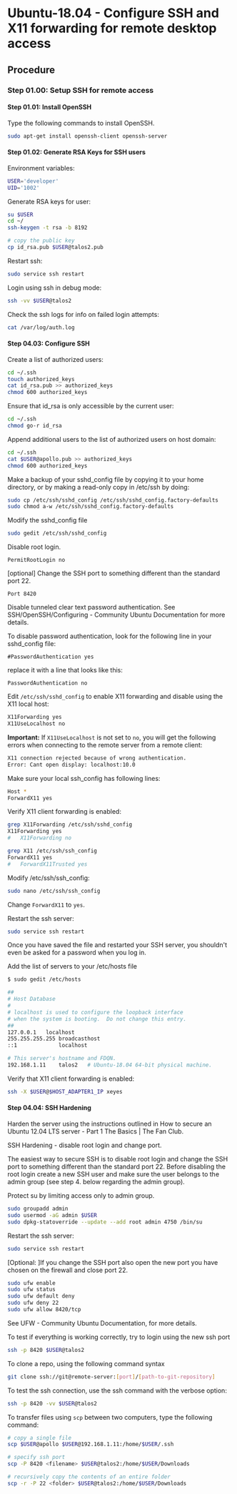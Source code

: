 # Ubuntu-18.04 - Configure SSH and X11 forwarding for remote desktop access

## Procedure

### Step 01.00: Setup SSH for remote access

#### Step 01.01: Install OpenSSH

Type the following commands to install OpenSSH.

```bash
sudo apt-get install openssh-client openssh-server
```

#### Step 01.02: Generate RSA Keys for SSH users

Environment variables:
```bash
USER='developer'
UID='1002'
```

Generate RSA keys for user:

```bash
su $USER
cd ~/
ssh-keygen -t rsa -b 8192

# copy the public key
cp id_rsa.pub $USER@talos2.pub
```

Restart ssh:

```bash
sudo service ssh restart
```

Login using ssh in debug mode:

```bash
ssh -vv $USER@talos2
```

Check the ssh logs for info on failed login attempts:

```bash
cat /var/log/auth.log
```

#### Step 04.03: Configure SSH

Create a list of authorized users:

```bash
cd ~/.ssh
touch authorized_keys
cat id_rsa.pub >> authorized_keys
chmod 600 authorized_keys
```

Ensure that id_rsa is only accessible by the current user:
```bash
cd ~/.ssh
chmod go-r id_rsa
```

Append additional users to the list of authorized users on host domain:

```bash
cd ~/.ssh
cat $USER@apollo.pub >> authorized_keys
chmod 600 authorized_keys
```

Make a backup of your sshd_config file by copying it to your home directory, or by making a read-only copy in /etc/ssh by doing:

```bash
sudo cp /etc/ssh/sshd_config /etc/ssh/sshd_config.factory-defaults
sudo chmod a-w /etc/ssh/sshd_config.factory-defaults
```

Modify the sshd_config file

```bash
sudo gedit /etc/ssh/sshd_config
```

Disable root login.

```
PermitRootLogin no
```

[optional] Change the SSH port to something different than the standard port 22.

```
Port 8420
```

Disable tunneled clear text password authentication. See SSH/OpenSSH/Configuring - Community Ubuntu Documentation for more details.

To disable password authentication, look for the following line in your sshd_config file:

```
#PasswordAuthentication yes
```

replace it with a line that looks like this:

```
PasswordAuthentication no
```

Edit `/etc/ssh/sshd_config` to enable X11 forwarding and disable using the X11 local host:
```bash
X11Forwarding yes
X11UseLocalhost no
```

**Important:** If `X11UseLocalhost` is not set to `no`, you will get the following errors when connecting to the remote server from a remote client:
```bash
X11 connection rejected because of wrong authentication.
Error: Cant open display: localhost:10.0
```


Make sure your local ssh_config has following lines:
```bash
Host *
ForwardX11 yes
```

Verify X11 client forwarding is enabled:
```bash
grep X11Forwarding /etc/ssh/sshd_config
X11Forwarding yes
#	X11Forwarding no

grep X11 /etc/ssh/ssh_config
ForwardX11 yes
#   ForwardX11Trusted yes
```

Modify /etc/ssh/ssh_config:
```bash
sudo nano /etc/ssh/ssh_config
```

Change `ForwardX11` to `yes`.


Restart the ssh server:

```bash
sudo service ssh restart
```

Once you have saved the file and restarted your SSH server, you shouldn't even be asked for a password when you log in.

Add the list of servers to your /etc/hosts file

```bash
$ sudo gedit /etc/hosts

##
# Host Database
#
# localhost is used to configure the loopback interface
# when the system is booting.  Do not change this entry.
##
127.0.0.1	localhost
255.255.255.255	broadcasthost
::1             localhost

# This server's hostname and FDQN.
192.168.1.11    talos2   # Ubuntu-18.04 64-bit physical machine.
```

Verify that X11 client forwarding is enabled:
```bash
ssh -X $USER@$HOST_ADAPTER1_IP xeyes
```


#### Step 04.04: SSH Hardening

Harden the server using the instructions outlined in How to secure an Ubuntu 12.04 LTS server - Part 1 The Basics | The Fan Club.

SSH Hardening - disable root login and change port.

The easiest way to secure SSH is to disable root login and change the SSH port to something different than the standard port 22. Before disabling the root login create a new SSH user and make sure the user belongs to the admin group (see step 4. below regarding the admin group).

Protect su by limiting access only to admin group.

```bash
sudo groupadd admin
sudo usermod -aG admin $USER
sudo dpkg-statoverride --update --add root admin 4750 /bin/su
```

Restart the ssh server:

```bash
sudo service ssh restart
```

[Optional: ]If you change the SSH port also open the new port you have chosen on the firewall and close port 22.

```bash
sudo ufw enable
sudo ufw status
sudo ufw default deny
sudo ufw deny 22
sudo ufw allow 8420/tcp
```

See UFW - Community Ubuntu Documentation, for more details.

To test if everything is working correctly, try to login using the new ssh port

```bash
ssh -p 8420 $USER@talos2
```

To clone a repo, using the following command syntax

```bash
git clone ssh://git@remote-server:[port]/[path-to-git-repository]
```

To test the ssh connection, use the ssh command with the verbose option:

```bash
ssh -p 8420 -vv $USER@talos2
```

To transfer files using `scp` between two computers, type the following command:

```bash
# copy a single file
scp $USER@apollo $USER@192.168.1.11:/home/$USER/.ssh

# specify ssh port
scp -P 8420 <filename> $USER@talos2:/home/$USER/Downloads

# recursively copy the contents of an entire folder
scp -r -P 22 <folder> $USER@talos2:/home/$USER/Downloads
```
